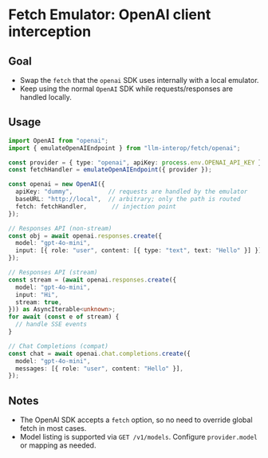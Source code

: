 # Fetch Emulator: OpenAI client interception

## Goal

- Swap the `fetch` that the `openai` SDK uses internally with a local emulator.
- Keep using the normal `OpenAI` SDK while requests/responses are handled locally.

## Usage

```ts
import OpenAI from "openai";
import { emulateOpenAIEndpoint } from "llm-interop/fetch/openai";

const provider = { type: "openai", apiKey: process.env.OPENAI_API_KEY } as const;
const fetchHandler = emulateOpenAIEndpoint({ provider });

const openai = new OpenAI({
  apiKey: "dummy",          // requests are handled by the emulator
  baseURL: "http://local",  // arbitrary; only the path is routed
  fetch: fetchHandler,       // injection point
});

// Responses API (non-stream)
const obj = await openai.responses.create({
  model: "gpt-4o-mini",
  input: [{ role: "user", content: [{ type: "text", text: "Hello" }] }],
});

// Responses API (stream)
const stream = (await openai.responses.create({
  model: "gpt-4o-mini",
  input: "Hi",
  stream: true,
})) as AsyncIterable<unknown>;
for await (const e of stream) {
  // handle SSE events
}

// Chat Completions (compat)
const chat = await openai.chat.completions.create({
  model: "gpt-4o-mini",
  messages: [{ role: "user", content: "Hello" }],
});
```

## Notes

- The OpenAI SDK accepts a `fetch` option, so no need to override global fetch in most cases.
- Model listing is supported via `GET /v1/models`. Configure `provider.model` or mapping as needed.
